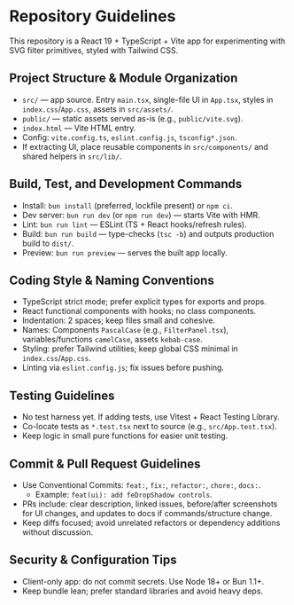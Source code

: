 # Repository Guidelines

This repository is a React 19 + TypeScript + Vite app for experimenting with SVG filter primitives, styled with Tailwind CSS.

## Project Structure & Module Organization
- `src/` — app source. Entry `main.tsx`, single-file UI in `App.tsx`, styles in `index.css`/`App.css`, assets in `src/assets/`.
- `public/` — static assets served as-is (e.g., `public/vite.svg`).
- `index.html` — Vite HTML entry.
- Config: `vite.config.ts`, `eslint.config.js`, `tsconfig*.json`.
- If extracting UI, place reusable components in `src/components/` and shared helpers in `src/lib/`.

## Build, Test, and Development Commands
- Install: `bun install` (preferred, lockfile present) or `npm ci`.
- Dev server: `bun run dev` (or `npm run dev`) — starts Vite with HMR.
- Lint: `bun run lint` — ESLint (TS + React hooks/refresh rules).
- Build: `bun run build` — type-checks (`tsc -b`) and outputs production build to `dist/`.
- Preview: `bun run preview` — serves the built app locally.

## Coding Style & Naming Conventions
- TypeScript strict mode; prefer explicit types for exports and props.
- React functional components with hooks; no class components.
- Indentation: 2 spaces; keep files small and cohesive.
- Names: Components `PascalCase` (e.g., `FilterPanel.tsx`), variables/functions `camelCase`, assets `kebab-case`.
- Styling: prefer Tailwind utilities; keep global CSS minimal in `index.css`/`App.css`.
- Linting via `eslint.config.js`; fix issues before pushing.

## Testing Guidelines
- No test harness yet. If adding tests, use Vitest + React Testing Library.
- Co-locate tests as `*.test.tsx` next to source (e.g., `src/App.test.tsx`).
- Keep logic in small pure functions for easier unit testing.

## Commit & Pull Request Guidelines
- Use Conventional Commits: `feat:`, `fix:`, `refactor:`, `chore:`, `docs:`.
  - Example: `feat(ui): add feDropShadow controls`.
- PRs include: clear description, linked issues, before/after screenshots for UI changes, and updates to docs if commands/structure change.
- Keep diffs focused; avoid unrelated refactors or dependency additions without discussion.

## Security & Configuration Tips
- Client-only app: do not commit secrets. Use Node 18+ or Bun 1.1+.
- Keep bundle lean; prefer standard libraries and avoid heavy deps.
